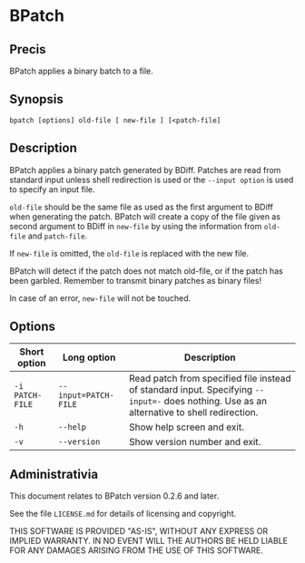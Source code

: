 # BPatch

## Precis

BPatch applies a binary batch to a file.

## Synopsis

    bpatch [options] old-file [ new-file ] [<patch-file]

## Description

BPatch applies a binary patch generated by BDiff. Patches are read from standard input unless shell redirection is used or the `--input option` is used to specify an input file.

`old-file` should be the same file as used as the first argument to BDiff when generating the patch. BPatch will create a copy of the file given as second argument to BDiff in `new-file` by using the information from `old-file` and `patch-file`.

If `new-file` is omitted, the `old-file` is replaced with the new file.

BPatch will detect if the patch does not match old-file, or if the patch has been garbled. Remember to transmit binary patches as binary files!

In case of an error, `new-file` will not be touched.

## Options

| Short option    | Long option          | Description |
|-----------------|----------------------|-------------|
| `-i PATCH-FILE` | `--input=PATCH-FILE` | Read patch from specified file instead of standard input. Specifying `--input=-` does nothing. Use as an alternative to shell redirection. |
|`-h`             |  `--help`            | Show help screen and exit. |
|`-v`             |  `--version`         | Show version number and exit. |

## Administrativia

This document relates to BPatch version 0.2.6 and later.

See the file `LICENSE.md` for details of licensing and copyright.

THIS SOFTWARE IS PROVIDED "AS-IS", WITHOUT ANY EXPRESS OR IMPLIED WARRANTY. IN NO EVENT WILL THE AUTHORS BE HELD LIABLE FOR ANY DAMAGES ARISING FROM THE USE OF THIS SOFTWARE.
